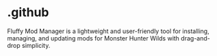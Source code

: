 # .github
Fluffy Mod Manager is a lightweight and user-friendly tool for installing, managing, and updating mods for Monster Hunter Wilds with drag-and-drop simplicity.
